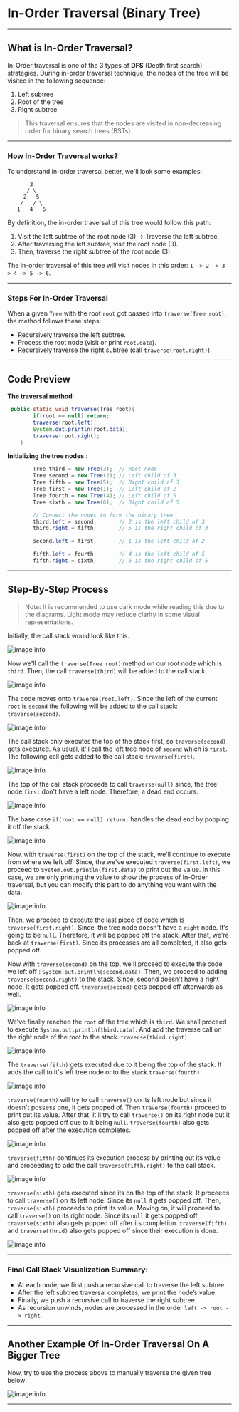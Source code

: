 # In-Order Traversal (Binary Tree)
---

## What is In-Order Traversal?
In-Order traversal is one of the 3 types of **DFS** (Depth first search) strategies. During in-order traversal technique, the nodes of the tree will be visited in the following sequence:

1. Left subtree
2. Root of the tree
3. Right subtree

>This traversal ensures that the nodes are visited in non-decreasing order for binary search trees (BSTs).

---

### How In-Order Traversal works?

To understand in-order traversal better, we'll look some examples: 
```
       3
      / \
     2   5
    /   / \
   1   4   6
```

By definition, the in-order traversal of this tree would follow this path:
1. Visit the left subtree of the root node (3) → Traverse the left subtree.
2. After traversing the left subtree, visit the root node (3).
3. Then, traverse the right subtree of the root node (3).

The in-order traversal of this tree will visit nodes in this order: `1 -> 2 -> 3 -> 4 -> 5 -> 6`.

---
### Steps For In-Order Traversal

When a given `Tree` with the root `root` got passed into `traverse(Tree root)`, the method follows these steps:

- Recursively traverse the left subtree.
- Process the root node (visit or print `root.data`).
- Recursively traverse the right subtree (call `traverse(root.right)`).

---

## Code Preview

**The traversal method** : 

```Java
 public static void traverse(Tree root){
        if(root == null) return;
        traverse(root.left);
        System.out.println(root.data);
        traverse(root.right);
    }
```

**Initializing the tree nodes** : 

``` Java
        Tree third = new Tree(3);  // Root node
        Tree second = new Tree(2); // Left child of 3
        Tree fifth = new Tree(5);  // Right child of 3
        Tree first = new Tree(1);  // Left child of 2
        Tree fourth = new Tree(4); // Left child of 5
        Tree sixth = new Tree(6);  // Right child of 5

        // Connect the nodes to form the binary tree
        third.left = second;       // 2 is the left child of 3
        third.right = fifth;       // 5 is the right child of 3

        second.left = first;       // 1 is the left child of 2

        fifth.left = fourth;       // 4 is the left child of 5
        fifth.right = sixth;       // 6 is the right child of 5


```

---

## Step-By-Step Process

> Note: It is recommended to use dark mode while reading this due to the diagrams. Light mode may reduce clarity in some visual representations.

Initially, the call stack would look like this.

![image info](./Pictures/EmptyCallStack.png) 

Now we'll call the `traverse(Tree root)` method on our root node which is `third`. Then, the call `traverse(third)` will be added to the call stack.

![image info](./Pictures/CallStackSecondStep.png)

The code moves onto `traverse(root.left)`. Since the left of the current `root` is `second` the following will be added to the call stack: `traverse(second)`.

![image info](./Pictures/CallStackThirdStep.png)

The call stack only executes the top of the stack first, so `traverse(second)` gets executed. As usual, it'll call the left tree node of `second` which is `first`. The following call gets added to the call stack: `traverse(first)`.

![image info](./Pictures/CallStackFourthStep.png)

The top of the call stack proceeds to call `traverse(null)` since, the tree node `first` don't have a left node. Therefore, a dead end occurs.

![image info](./Pictures/FifthStep.png)

The base case `if(root == null) return;` handles the dead end by popping it off the stack.

![image info](./Pictures/SixthStep.png)

Now, with `traverse(first)` on the top of the stack, we'll continue to execute from where we left off. Since, the we've executed `traverse(first.left)`, we proceed to `System.out.println(first.data)` to print out the value. In this case, we are only printing the value to show the process of In-Order traversal, but you can modify this part to do anything you want with the data.

![image info](./Pictures/SeventhStep.png)

Then, we proceed to execute the last piece of code which is `traverse(first.right)`. Since, the tree node doesn't have a `right` node. It's going to be `null`. Therefore, it will be popped off the stack. After that, we're back at `traverse(first)`. Since its processes are all completed, it also gets popped off. 

Now with `traverse(second)` on the top, we'll proceed to execute the code we left off : `System.out.println(second.data)`. Then, we proceed to adding `traverse(second.right)` to the stack. Since, second doesn't have a right node, it gets popped off. `traverse(second)` gets popped off afterwards as well.

![image info](./Pictures/EigthStep.png)

We've finally reached the `root` of the tree which is `third`. We  shall proceed to execute `System.out.println(third.data)`. And add the traverse call on the right node of the root to the stack. `traverse(third.right)`.

![image info](./Pictures/NinthStep.png)

The `traverse(fifth)` gets executed due to it being the top of the stack. It adds the call to it's left tree node onto the stack.`traverse(fourth)`.

![image info](./Pictures/TenthStep.png)

`traverse(fourth)` will try to call `traverse()` on its left node but since it doesn't possess one, it gets popped of. Then `traverse(fourth)` proceed to print out its value. After that, it'll try to call `traverse()` on its right node but it also gets popped off due to it being `null`. `traverse(fourth)` also gets popped off after the execution completes.

![image info](./Pictures/Eleventz.png)

`traverse(fifth)` continues its execution process by printing out its value and proceeding to add the call `traverse(fifth.right)` to the call stack.

![image info](./Pictures/TwelveStep.png)

`traverse(sixth)` gets executed since its on the top of the stack. It proceeds to call `traverse()` on its left node. Since its `null` it gets popped off. Then, `traverse(sixth)` proceeds to print its value. Moving on, it will proceed to call `traverse()` on its right node. Since its `null` it gets popped off. `traverse(sixth)` also gets popped off after its completion. `traverse(fifth)` and `traverse(thrid)` also gets popped off since their execution is done.

![image info](./Pictures/Final.png)

---
### Final Call Stack Visualization Summary:
- At each node, we first push a recursive call to traverse the left subtree.
- After the left subtree traversal completes, we print the node’s value.
- Finally, we push a recursive call to traverse the right subtree.
- As recursion unwinds, nodes are processed in the order `left -> root -> right`.

---

## Another Example Of In-Order Traversal On A Bigger Tree
Now, try to use the process above to manually traverse the given tree below: 

![image info](./Pictures/InOrderTraversalExample.png)

---